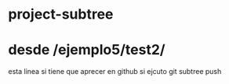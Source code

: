 # project-subtree
# desde /ejemplo5/test2/

esta linea si tiene que aprecer en github si ejcuto git subtree push